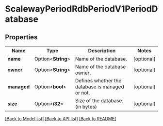 # ScalewayPeriodRdbPeriodV1PeriodDatabase

## Properties

Name | Type | Description | Notes
------------ | ------------- | ------------- | -------------
**name** | Option<**String**> | Name of the database. | [optional]
**owner** | Option<**String**> | Name of the database owner. | [optional]
**managed** | Option<**bool**> | Defines whether the database is managed or not. | [optional]
**size** | Option<**i32**> | Size of the database. (in bytes) | [optional]

[[Back to Model list]](../README.md#documentation-for-models) [[Back to API list]](../README.md#documentation-for-api-endpoints) [[Back to README]](../README.md)


